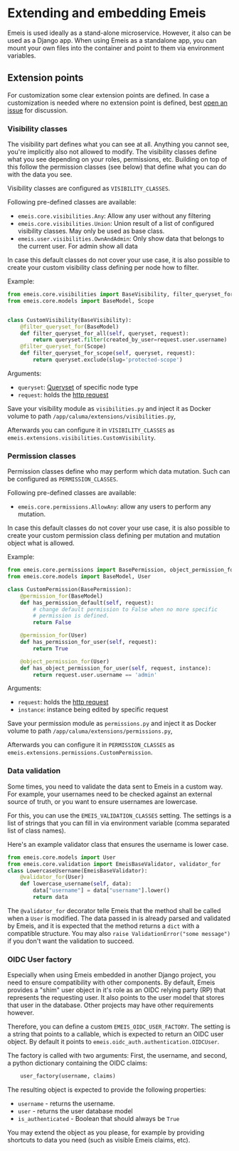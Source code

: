 # Extending and embedding Emeis

Emeis is used ideally as a stand-alone microservice. However, it also can be used
as a Django app. When using Emeis as a standalone app, you can mount your own
files into the container  and point to them via environment variables.


## Extension points

For customization some clear extension points are defined. In case a customization is needed
where no extension point is defined, best [open an issue](https://github.com/projectcaluma/caluma/issues/new) for discussion.

### Visibility classes

The visibility part defines what you can see at all. Anything you cannot see, you're implicitly also not allowed to modify. The visibility classes define what you see depending on your roles, permissions, etc. Building on top of this follow the permission classes (see below) that define what you can do with the data you see.

Visibility classes are configured as `VISIBILITY_CLASSES`.

Following pre-defined classes are available:
* `emeis.core.visibilities.Any`: Allow any user without any filtering
* `emeis.core.visibilities.Union`: Union result of a list of configured visibility classes. May only be used as base class.
* `emeis.user.visibilities.OwnAndAdmin`: Only show data that belongs to the current user. For admin show all data

In case this default classes do not cover your use case, it is also possible to create your custom
visibility class defining per node how to filter.

Example:
```python
from emeis.core.visibilities import BaseVisibility, filter_queryset_for
from emeis.core.models import BaseModel, Scope


class CustomVisibility(BaseVisibility):
    @filter_queryset_for(BaseModel)
    def filter_queryset_for_all(self, queryset, request):
        return queryset.filter(created_by_user=request.user.username)
    @filter_queryset_for(Scope)
    def filter_queryset_for_scope(self, queryset, request):
        return queryset.exclude(slug='protected-scope')
```

Arguments:
* `queryset`: [Queryset](https://docs.djangoproject.com/en/2.1/ref/models/querysets/) of specific node type
* `request`: holds the [http request](https://docs.djangoproject.com/en/1.11/ref/request-response/#httprequest-objects)

Save your visibility module as `visibilities.py` and inject it as Docker volume to path `/app/caluma/extensions/visibilities.py`,

Afterwards you can configure it in `VISIBILITY_CLASSES` as `emeis.extensions.visibilities.CustomVisibility`.

### Permission classes

Permission classes define who may perform which data mutation. Such can be configured as `PERMISSION_CLASSES`.

Following pre-defined classes are available:
* `emeis.core.permissions.AllowAny`: allow any users to perform any mutation.

In case this default classes do not cover your use case, it is also possible to create your custom
permission class defining per mutation and mutation object what is allowed.

Example:
```python
from emeis.core.permissions import BasePermission, object_permission_for, permission_for
from emeis.core.models import BaseModel, User

class CustomPermission(BasePermission):
    @permission_for(BaseModel)
    def has_permission_default(self, request):
        # change default permission to False when no more specific
        # permission is defined.
        return False

    @permission_for(User)
    def has_permission_for_user(self, request):
        return True

    @object_permission_for(User)
    def has_object_permission_for_user(self, request, instance):
        return request.user.username == 'admin'
```

Arguments:
* `request`: holds the [http request](https://docs.djangoproject.com/en/1.11/ref/request-response/#httprequest-objects)
* `instance`: instance being edited by specific request

Save your permission module as `permissions.py` and inject it as Docker volume to path `/app/caluma/extensions/permissions.py`,

Afterwards you can configure it in `PERMISSION_CLASSES` as `emeis.extensions.permissions.CustomPermission`.

### Data validation

Some times, you need to validate the data sent to Emeis in a custom way. For
example, your usernames need to be checked against an external source of truth,
or you want to ensure usernames are lowercase.

For this, you can use the `EMEIS_VALIDATION_CLASSES` setting. The settings is a
list of strings that you can fill in via environment variable (comma separated
list of class names).

Here's an example validator class that ensures the username is lower case.

```python
from emeis.core.models import User
from emeis.core.validation import EmeisBaseValidator, validator_for
class LowercaseUsername(EmeisBaseValidator):
    @validator_for(User)
    def lowercase_username(self, data):
        data["username"] = data["username"].lower()
        return data
```

The `@validator_for` decorator telle Emeis that the method shall be called
when a `User` is modified. The data passed in is already parsed and validated
by Emeis, and it is expected that the method returns a `dict` with a compatible
structure. You may also `raise ValidationError("some message")` if you don't
want the validation to succeed.


### OIDC User factory

Especially when using Emeis embedded in another Django project, you need to
ensure compatibility with other components. By default, Emeis provides
a "shim" user object in it's role as an OIDC relying party (RP) that represents
the requesting user. It also points to the user model that stores that user
in the database. Other projects may have other requirements however.

Therefore, you can define a custom `EMEIS_OIDC_USER_FACTORY`. The setting is a string
that points to a callable, which is expected to return an OIDC user object. By
default it points to `emeis.oidc_auth.authentication.OIDCUser`.

The factory is called with two arguments: First, the username, and second,
a python dictionary containing the OIDC claims:

```python
    user_factory(username, claims)
```

The resulting object is expected to provide the following properties:
* `username` - returns the username.
* `user` - returns the user database model
* `is_authenticated` - Boolean that should always be `True`

You may extend the object  as you please, for example by providing shortcuts
to data you need (such as visible Emeis claims, etc).
